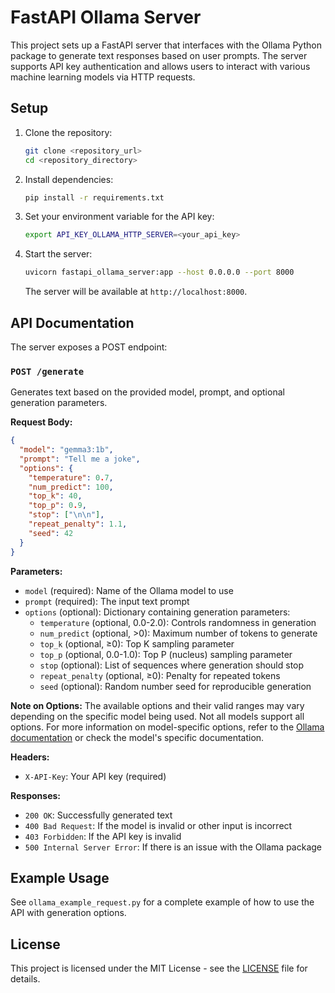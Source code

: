 # FastAPI Ollama Server

This project sets up a FastAPI server that interfaces with the Ollama Python package to generate text responses based on user prompts. The server supports API key authentication and allows users to interact with various machine learning models via HTTP requests.

## Setup

1. Clone the repository:
   ```bash
   git clone <repository_url>
   cd <repository_directory>
   ```

2. Install dependencies:
   ```bash
   pip install -r requirements.txt
   ```

3. Set your environment variable for the API key:
   ```bash
   export API_KEY_OLLAMA_HTTP_SERVER=<your_api_key>
   ```

4. Start the server:
   ```bash
   uvicorn fastapi_ollama_server:app --host 0.0.0.0 --port 8000
   ```

   The server will be available at `http://localhost:8000`.

## API Documentation

The server exposes a POST endpoint:

### `POST /generate`

Generates text based on the provided model, prompt, and optional generation parameters.

**Request Body:**
```json
{
  "model": "gemma3:1b",
  "prompt": "Tell me a joke",
  "options": {
    "temperature": 0.7,
    "num_predict": 100,
    "top_k": 40,
    "top_p": 0.9,
    "stop": ["\n\n"],
    "repeat_penalty": 1.1,
    "seed": 42
  }
}
```

**Parameters:**
- `model` (required): Name of the Ollama model to use
- `prompt` (required): The input text prompt
- `options` (optional): Dictionary containing generation parameters:
  - `temperature` (optional, 0.0-2.0): Controls randomness in generation
  - `num_predict` (optional, >0): Maximum number of tokens to generate
  - `top_k` (optional, ≥0): Top K sampling parameter
  - `top_p` (optional, 0.0-1.0): Top P (nucleus) sampling parameter
  - `stop` (optional): List of sequences where generation should stop
  - `repeat_penalty` (optional, ≥0): Penalty for repeated tokens
  - `seed` (optional): Random number seed for reproducible generation

**Note on Options:**
The available options and their valid ranges may vary depending on the specific model being used. Not all models support all options. For more information on model-specific options, refer to the [Ollama documentation](https://github.com/ollama/ollama/blob/main/docs/modelfile.md#valid-parameters-and-values) or check the model's specific documentation.

**Headers:**
- `X-API-Key`: Your API key (required)

**Responses:**
- `200 OK`: Successfully generated text
- `400 Bad Request`: If the model is invalid or other input is incorrect
- `403 Forbidden`: If the API key is invalid
- `500 Internal Server Error`: If there is an issue with the Ollama package

## Example Usage

See `ollama_example_request.py` for a complete example of how to use the API with generation options.

## License

This project is licensed under the MIT License - see the [LICENSE](LICENSE) file for details.
